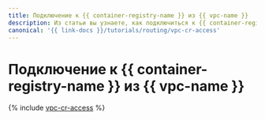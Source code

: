 ```yaml
---
title: Подключение к {{ container-registry-name }} из {{ vpc-name }}
description: Из статьи вы узнаете, как подключиться к {{ container-registry-name }} из {{ vpc-name }}.
canonical: '{{ link-docs }}/tutorials/routing/vpc-cr-access'
---
```


# Подключение к {{ container-registry-name }} из {{ vpc-name }}

{% include [vpc-cr-access](../../_tutorials/routing/vpc-cr-access.md) %}